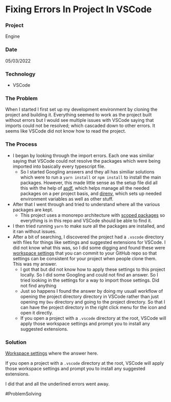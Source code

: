 # Fixing Errors In Project In VSCode

### Project
Engine

### Date
05/03/2022

### Technology
- VSCode

### The Problem

When I started I first set up my development environment by cloning the project and building it. Everything seemed to work as the project built without errors but I would see multiple issues with VSCode saying that imports could not be resolved; which cascaded down to other errors. It seems like VSCode did not know how to read the project.

### The Process

- I began by looking through the import errors. Each one was similiar saying that VSCode could not resolve the packages which were being imported into basically every typescript file. 
    - So I started Googling answers and they all has similiar solutions which were to run a `yarn install` or `npm install` to install the main packages. However, this made little sense as the setup file did all this with the help of [asdf](https://github.com/asdf-vm/asdf), which helps manage all the needed packages on a per project basis, and [direnv](https://direnv.net/docs/installation.html), which sets up needed environment variables as well as other stuff.
- After that I went through and tried to understand where all the various packages are kept.
    - This project uses a monorepo architecture with [scoped packages](https://blog.frankdejonge.nl/setting-up-a-typescript-mono-repo-for-scoped-packages/) so everything is in this repo and VSCode should be able to find it.
- I then tried running `yarn` to make sure all the packages are installed, and it ran without issues.
- After a bit of searching, I discovered the project had a `.vscode` directory with files for things like settings and suggested extensions for VSCode. I did not know what this was, so I did some digging and found these were [workspace settings](https://code.visualstudio.com/docs/editor/workspaces) that you can commit to your GitHub repo so that settings can be consistent for your project when people clone them. This was my answer.
    - I got that but did not know how to apply these settings to this project locally. So I did some Googling and could not find an answer. So I tried looking in the settings for a way to import those settings. Did not find anything
    - Just so happens I found the answer by doing my usuall workflow of opening the project directory directory in VSCode rather than just opening my `Dev` directory and going to the project directory. So that I can have the project directory in the right click menu for the icon and open it directly.
    - If you open a project with a `.vscode` directory at the root, VSCode will apply those workspace settings and prompt you to install any suggested extensions.

### Solution

[Workspace settings](https://code.visualstudio.com/docs/editor/workspaces) where the answer here. 

If you open a project with a `.vscode` directory at the root, VSCode will apply those workspace settings and prompt you to install any suggested extensions.

I did that and all the underlined errors went away.


#ProblemSolving